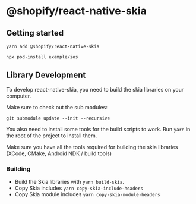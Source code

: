 # @shopify/react-native-skia

## Getting started

`yarn add @shopify/react-native-skia`

`npx pod-install example/ios`

## Library Development

To develop react-native-skia, you need to build the skia libraries on your computer.

Make sure to check out the sub modules:

`git submodule update --init --recursive`

You also need to install some tools for the build scripts to work. Run `yarn` in the root of the project to install them.

Make sure you have all the tools required for building the skia libraries (XCode, CMake, Android NDK / build tools)

### Building

- Build the Skia libraries with `yarn build-skia`.
- Copy Skia includes `yarn copy-skia-include-headers`
- Copy Skia module includes `yarn copy-skia-module-headers`
